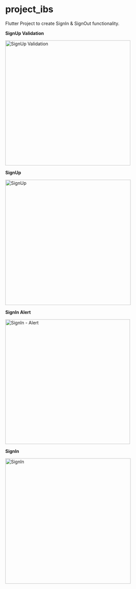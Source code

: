 # project_ibs

Flutter Project to create SignIn & SignOut functionality.

**SignUp Validation**

<img width="394" alt="SignUp Validation" src="https://user-images.githubusercontent.com/67409800/86388990-4cb01f00-bcb3-11ea-9eb2-7236b2335399.png">

**SignUp**

<img width="395" alt="SignUp" src="https://user-images.githubusercontent.com/67409800/86388988-4c178880-bcb3-11ea-93e5-38690cdb0d49.png">

**SignIn Alert**

<img width="393" alt="SignIn - Alert" src="https://user-images.githubusercontent.com/67409800/86388986-4ae65b80-bcb3-11ea-9523-60c8bd975ace.png">

**SignIn**

<img width="395" alt="SignIn" src="https://user-images.githubusercontent.com/67409800/86388978-4621a780-bcb3-11ea-87b3-9504db1e215a.png">





